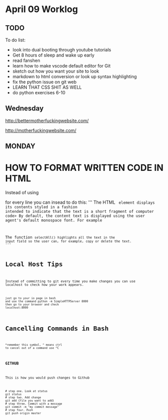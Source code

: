 # April 09 Worklog
## TODO

To do list:
- look into dual booting through youtube tutorials
- Get 8 hours of sleep and wake up early
- read fanshen
- learn how to make vscode default editor for Git
- sketch out how you want your site to look
- markdown to html conversion or look up syntax highlighting 
- fix the python issue on git web
- LEARN THAT CSS SHIT AS WELL
- do python exercises 6-10

## Wednesday

http://bettermotherfuckingwebsite.com/

http://motherfuckingwebsite.com/


## MONDAY

# HOW TO FORMAT WRITTEN CODE IN HTML 
Instead of using <P> for every line you can insead to do this:
'''
The HTML <CODE> element displays its contents styled in a fashion intended 
to indicate that the text is a short fragment of computer code> 
By default, the content text is displayed using the user agent's default monospace font.
For example 

<P>The function <CODE>selectAll()<//CODE> highlights all the text in the
input field so the user can, for example, copy or delete the text.<//P>
'''

# Local Host Tips 
Instead of committing to git every time you make changes you can use localhost to check 
how your work appears. 
```
just go to your io page in bash 
and use the command python -m SimpleHTTPServer 8000
then go to your browser and check 
localhost:8000
```

# Cancelling Commands in Bash
```
*remember this symbol, ^ means ctrl 
to cancel out of a command use ^C
```

### GITHUB
This is how you would push changes to Github
```
# step one. Look at status 
git status
# step two. Add change
git add {file you want to add}
# step three. Commit with a message
git commit -m "my commit message"
# step four. Push
git push origin master
```


